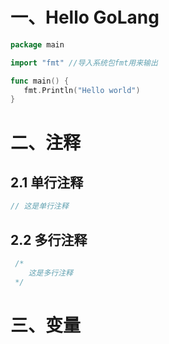 # 一、Hello GoLang

```go
package main

import "fmt" //导入系统包fmt用来输出

func main() {
   fmt.Println("Hello world")
}
```

# 二、注释

## 2.1 单行注释

```go
// 这是单行注释
```

## 2.2 多行注释

```go
 /*
 	这是多行注释
 */
```



# 三、变量



